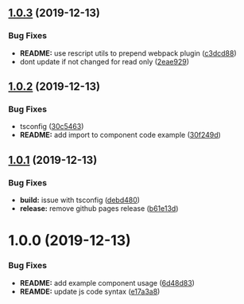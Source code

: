 ## [1.0.3](https://github.com/etclabscore/react-monaco-editor/compare/1.0.2...1.0.3) (2019-12-13)


### Bug Fixes

* **README:** use rescript utils to prepend webpack plugin ([c3dcd88](https://github.com/etclabscore/react-monaco-editor/commit/c3dcd8827c88f50848f8bfee1e6d4cd623d651bf))
* dont update if not changed for read only ([2eae929](https://github.com/etclabscore/react-monaco-editor/commit/2eae929e98a57a4f4630b5b213a9e24b961c7b55))

## [1.0.2](https://github.com/etclabscore/react-monaco-editor/compare/1.0.1...1.0.2) (2019-12-13)


### Bug Fixes

* tsconfig ([30c5463](https://github.com/etclabscore/react-monaco-editor/commit/30c54637338ef91b368cab54084ffcdbceda778c))
* **README:** add import to component code example ([30f249d](https://github.com/etclabscore/react-monaco-editor/commit/30f249d6b105a041d8c1f17a06296af367b017e4))

## [1.0.1](https://github.com/etclabscore/react-monaco-editor/compare/1.0.0...1.0.1) (2019-12-13)


### Bug Fixes

* **build:** issue with tsconfig ([debd480](https://github.com/etclabscore/react-monaco-editor/commit/debd4807d61c4b0d06088285e62587a4e8fd9cb3))
* **release:** remove github pages release ([b61e13d](https://github.com/etclabscore/react-monaco-editor/commit/b61e13d59b781bb74b0f818b0d3c83aa7ae79e77))

# 1.0.0 (2019-12-13)


### Bug Fixes

* **README:** add example component usage ([6d48d83](https://github.com/etclabscore/react-monaco-editor/commit/6d48d83bf754b8158bb51e55176cb7007c918b66))
* **REAMDE:** update js code syntax ([e17a3a8](https://github.com/etclabscore/react-monaco-editor/commit/e17a3a8779579ad13f8aed5916808089a9d137b0))
